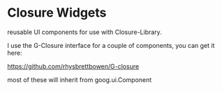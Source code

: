 # Closure Widgets #

reusable UI components for use with Closure-Library.

I use the G-Closure interface for a couple of components, you can get it here:

https://github.com/rhysbrettbowen/G-closure

most of these will inherit from goog.ui.Component
